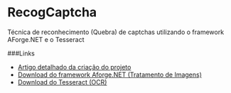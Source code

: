 # RecogCaptcha

Técnica de reconhecimento (Quebra) de captchas utilizando o framework AForge.NET e o Tesseract

###Links
* [Artigo detalhado da criação do projeto](http://andresecco.com.br/2015/09/reconhecimento-de-captcha-com-aforge-net-e-tesseract/)
* [Download do framework Aforge.NET (Tratamento de Imagens)](http://www.aforgenet.com/framework/downloads.html)
* [Download do Tesseract (OCR)](https://code.google.com/p/tesseract-ocr/downloads/detail?name=tesseract-ocr-setup-3.02.02.exe)
